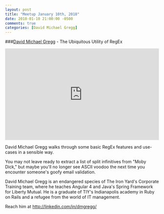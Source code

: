 ```yaml
---
layout: post
title: "Meetup January 10th, 2018"
date: 2018-01-10 21:00:00 -0500
comments: true
categories: [David Michael Gregg]
---
```


###[David Michael Gregg](http://linkedin.com/in/dmgregg/) - The Ubiquitous Utility of RegEx
<iframe width="100%" height="300" src="https://www.youtube.com/embed/zXh7RtLXPEQ" frameborder="0" allowfullscreen></iframe>

David Michael Gregg walks through some basic RegEx features and use-cases in a sensible way.

You may not leave ready to extract a list of split infinitives from "Moby Dick," but maybe you'll no longer see ASCII voodoo the next time you encounter someone's goofy email validation.

David Michael Gregg is an endangered species of The Iron Yard's Corporate Training team, where he teaches Angular 4 and Java's Spring Framework for Liberty Mutual. He is a graduate of TIY's Indianapolis academy in Ruby on Rails and a refugee from the world of IT management.

Reach him at http://linkedin.com/in/dmgregg/
